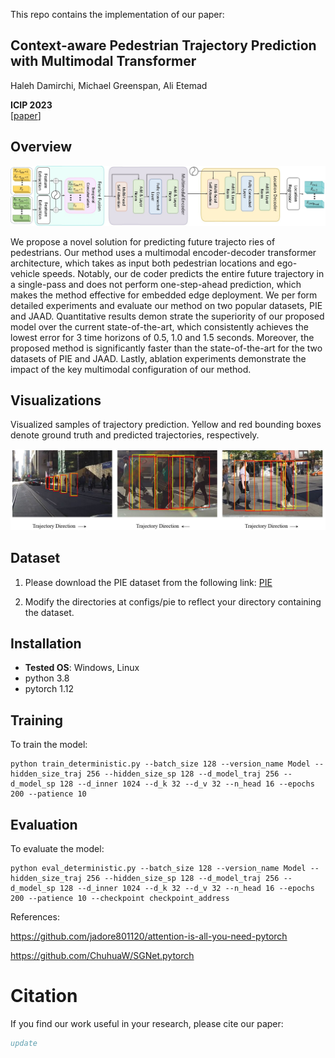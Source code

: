This repo contains the implementation of our paper:

## Context-aware Pedestrian Trajectory Prediction with Multimodal Transformer

Haleh Damirchi, Michael Greenspan, Ali Etemad

**ICIP 2023**  
[[paper](https:...)]

## Overview

![results](/image/method.jpg)

We propose a novel solution for predicting future trajecto
ries of pedestrians. Our method uses a multimodal encoder-decoder transformer architecture, which takes as input both
pedestrian locations and ego-vehicle speeds. Notably, our de
coder predicts the entire future trajectory in a single-pass and
does not perform one-step-ahead prediction, which makes the
method effective for embedded edge deployment. We per
form detailed experiments and evaluate our method on two
popular datasets, PIE and JAAD. Quantitative results demon
strate the superiority of our proposed model over the current
state-of-the-art, which consistently achieves the lowest error
for 3 time horizons of 0.5, 1.0 and 1.5 seconds. Moreover,
the proposed method is significantly faster than the state-of-the-art for the two datasets of PIE and JAAD. Lastly, ablation
experiments demonstrate the impact of the key multimodal
configuration of our method.

## Visualizations

Visualized samples of trajectory prediction. Yellow and red bounding boxes denote ground truth and predicted trajectories, respectively.

![vis](/image/visuals.jpg)

## Dataset
1. Please download the PIE dataset from the following link:  [PIE](https://data.nvision2.eecs.yorku.ca/PIE_dataset/)

2. Modify the directories at configs/pie to reflect your directory containing the dataset.

## Installation

* **Tested OS**: Windows, Linux
* python 3.8
* pytorch 1.12

## Training

To train the model:

```
python train_deterministic.py --batch_size 128 --version_name Model --hidden_size_traj 256 --hidden_size_sp 128 --d_model_traj 256 --d_model_sp 128 --d_inner 1024 --d_k 32 --d_v 32 --n_head 16 --epochs 200 --patience 10
```

## Evaluation

To evaluate the model:

```
python eval_deterministic.py --batch_size 128 --version_name Model --hidden_size_traj 256 --hidden_size_sp 128 --d_model_traj 256 --d_model_sp 128 --d_inner 1024 --d_k 32 --d_v 32 --n_head 16 --epochs 200 --patience 10 --checkpoint checkpoint_address
```


References:


https://github.com/jadore801120/attention-is-all-you-need-pytorch

https://github.com/ChuhuaW/SGNet.pytorch

# Citation
If you find our work useful in your research, please cite our paper:
```bibtex
update
```